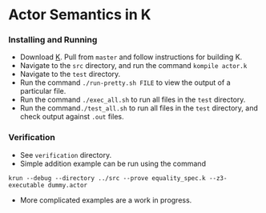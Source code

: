 # Actor Semantics in K

### Installing and Running

- Download [K](http://github.com/kframework/k). Pull from `master` and follow instructions for building K.
- Navigate to the `src` directory, and run the command `kompile actor.k`
- Navigate to the `test` directory.
- Run the command `./run-pretty.sh FILE` to view the output of a particular file.
- Run the command `./exec_all.sh` to run all files in the `test` directory.
- Run the command`./test_all.sh` to run all files in the `test` directory, and check output against `.out` files.

### Verification

- See `verification` directory.
- Simple addition example can be run using the command
```
krun --debug --directory ../src --prove equality_spec.k --z3-executable dummy.actor
```
- More complicated examples are a work in progress.
